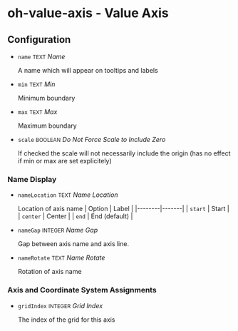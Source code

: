 # oh-value-axis - Value Axis



## Configuration


- `name` <small>TEXT</small> _Name_

  A name which will appear on tooltips and labels

- `min` <small>TEXT</small> _Min_

  Minimum boundary

- `max` <small>TEXT</small> _Max_

  Maximum boundary

- `scale` <small>BOOLEAN</small> _Do Not Force Scale to Include Zero_

  If checked the scale will not necessarily include the origin (has no effect if min or max are set explicitely)

### Name Display


- `nameLocation` <small>TEXT</small> _Name Location_

  Location of axis name
  | Option | Label |
  |--------|-------|
  | `start` | Start |
  | `center` | Center |
  | `end` | End (default) |


- `nameGap` <small>INTEGER</small> _Name Gap_

  Gap between axis name and axis line.

- `nameRotate` <small>TEXT</small> _Name Rotate_

  Rotation of axis name

### Axis and Coordinate System Assignments


- `gridIndex` <small>INTEGER</small> _Grid Index_

  The index of the grid for this axis


